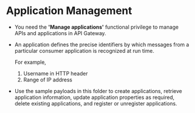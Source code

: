 # Application Management

* You need the **'Manage applications'** functional privilege to manage APIs and applications in API Gateway. 

* An application defines the precise identifiers by which messages from a particular consumer application is recognized at run time. 

  For example,

  1. Username in HTTP header
  2. Range of IP address

* Use the sample payloads in this folder to create applications, retrieve application information, update application properties as required, delete existing applications, and register or unregister applications.